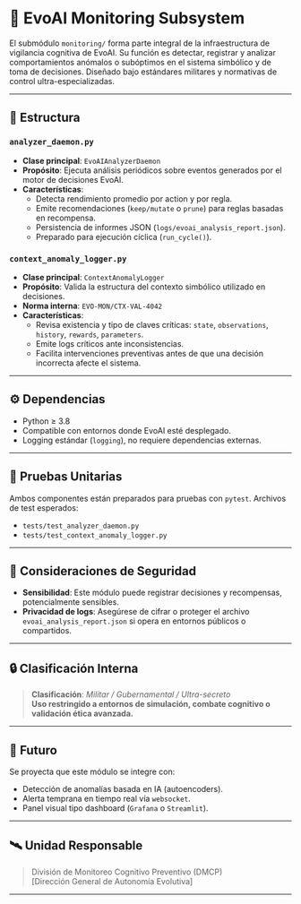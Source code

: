 # 🧠 EvoAI Monitoring Subsystem

El submódulo `monitoring/` forma parte integral de la infraestructura de vigilancia cognitiva de EvoAI. Su función es detectar, registrar y analizar comportamientos anómalos o subóptimos en el sistema simbólico y de toma de decisiones. Diseñado bajo estándares militares y normativas de control ultra-especializadas.

---

## 📁 Estructura

### `analyzer_daemon.py`
- **Clase principal**: `EvoAIAnalyzerDaemon`
- **Propósito**: Ejecuta análisis periódicos sobre eventos generados por el motor de decisiones EvoAI.
- **Características**:
  - Detecta rendimiento promedio por action y por regla.
  - Emite recomendaciones (`keep/mutate` o `prune`) para reglas basadas en recompensa.
  - Persistencia de informes JSON (`logs/evoai_analysis_report.json`).
  - Preparado para ejecución cíclica (`run_cycle()`).

### `context_anomaly_logger.py`
- **Clase principal**: `ContextAnomalyLogger`
- **Propósito**: Valida la estructura del contexto simbólico utilizado en decisiones.
- **Norma interna**: `EVO-MON/CTX-VAL-4042`
- **Características**:
  - Revisa existencia y tipo de claves críticas: `state`, `observations`, `history`, `rewards`, `parameters`.
  - Emite logs críticos ante inconsistencias.
  - Facilita intervenciones preventivas antes de que una decisión incorrecta afecte el sistema.

---

## ⚙️ Dependencias
- Python ≥ 3.8
- Compatible con entornos donde EvoAI esté desplegado.
- Logging estándar (`logging`), no requiere dependencias externas.

---

## 🧪 Pruebas Unitarias

Ambos componentes están preparados para pruebas con `pytest`. Archivos de test esperados:

- `tests/test_analyzer_daemon.py`
- `tests/test_context_anomaly_logger.py`

---

## 🚨 Consideraciones de Seguridad

- **Sensibilidad**: Este módulo puede registrar decisiones y recompensas, potencialmente sensibles.
- **Privacidad de logs**: Asegúrese de cifrar o proteger el archivo `evoai_analysis_report.json` si opera en entornos públicos o compartidos.

---

## 🔒 Clasificación Interna

> **Clasificación**: *Militar / Gubernamental / Ultra-secreto*  
> **Uso restringido a entornos de simulación, combate cognitivo o validación ética avanzada.**

---

## 🧭 Futuro

Se proyecta que este módulo se integre con:
- Detección de anomalías basada en IA (autoencoders).
- Alerta temprana en tiempo real vía `websocket`.
- Panel visual tipo dashboard (`Grafana` o `Streamlit`).

---

## 🛰️ Unidad Responsable

> División de Monitoreo Cognitivo Preventivo (DMCP)  
> [Dirección General de Autonomía Evolutiva]

---
